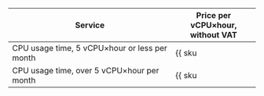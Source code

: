 | Service | Price per vCPU×hour, <br>without VAT |
---- | ----
| CPU usage time, 5 vCPU×hour or less per month | {{ sku|USD|serverless.containers.compute.cpu|string }} |
| CPU usage time, over 5 vCPU×hour per month | {{ sku|USD|serverless.containers.compute.cpu|pricingRate.5|string }} |